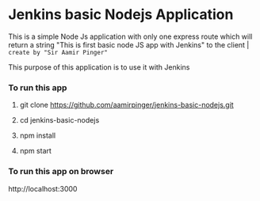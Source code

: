 # Jenkins basic Nodejs Application

This is a simple Node Js application with only one express route which will return a string "This is first basic node JS app with Jenkins" to the client | ```create by "Sir Aamir Pinger"```

This purpose of this application is to use it with Jenkins

### To run this app

1. git clone https://github.com/aamirpinger/jenkins-basic-nodejs.git

2. cd jenkins-basic-nodejs

3. npm install

4. npm start

### To run this app on browser

http://localhost:3000
